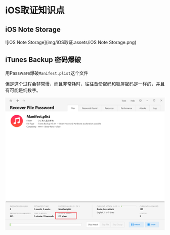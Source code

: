 # iOS取证知识点

## iOS Note Storage

![iOS Note Storage](img/iOS取证.assets/iOS Note Storage.png)

## iTunes Backup 密码爆破

用Passware爆破`Manifest.plist`这个文件

但是这个过程会非常慢，而且非常耗时，往往备份密码和锁屏密码是一样的，并且有可能是纯数字。

<img src="img/iOS取证.assets/image-20231206013529072.png" alt="image-20231206013529072" style="zoom:67%;" />